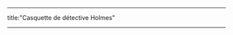 - - -
title:"Casquette de détective Holmes"
- - -

<YouTube id='H24VBFMZJF4' />

<PatternDocs pattern='holmes' />
